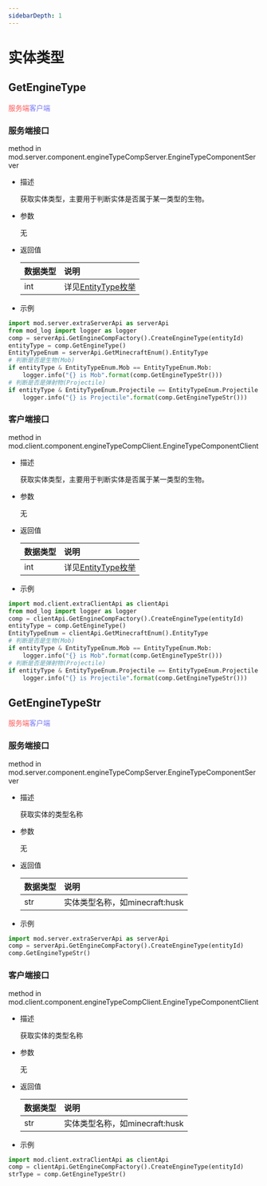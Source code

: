 ```yaml
---
sidebarDepth: 1
---
```

# 实体类型

## GetEngineType

<span style="display:inline;color:#ff5555">服务端</span><span style="display:inline;color:#7575f9">客户端</span>

### 服务端接口

<span id="s0"></span>
method in mod.server.component.engineTypeCompServer.EngineTypeComponentServer

- 描述

    获取实体类型，主要用于判断实体是否属于某一类型的生物。

- 参数

    无

- 返回值

    | <div style="width: 4em">数据类型</div> | 说明 |
    | :--- | :--- |
    | int | 详见[EntityType枚举](../../枚举值/EntityType.md) |

- 示例

```python
import mod.server.extraServerApi as serverApi
from mod_log import logger as logger
comp = serverApi.GetEngineCompFactory().CreateEngineType(entityId)
entityType = comp.GetEngineType()
EntityTypeEnum = serverApi.GetMinecraftEnum().EntityType
# 判断是否是生物(Mob)
if entityType & EntityTypeEnum.Mob == EntityTypeEnum.Mob:
    logger.info("{} is Mob".format(comp.GetEngineTypeStr()))
# 判断是否是弹射物(Projectile)
if entityType & EntityTypeEnum.Projectile == EntityTypeEnum.Projectile:
    logger.info("{} is Projectile".format(comp.GetEngineTypeStr()))
```



### 客户端接口

<span id="c0"></span>
method in mod.client.component.engineTypeCompClient.EngineTypeComponentClient

- 描述

    获取实体类型，主要用于判断实体是否属于某一类型的生物。

- 参数

    无

- 返回值

    | <div style="width: 4em">数据类型</div> | 说明 |
    | :--- | :--- |
    | int | 详见[EntityType枚举](../../枚举值/EntityType.md) |

- 示例

```python
import mod.client.extraClientApi as clientApi
from mod_log import logger as logger
comp = clientApi.GetEngineCompFactory().CreateEngineType(entityId)
entityType = comp.GetEngineType()
EntityTypeEnum = clientApi.GetMinecraftEnum().EntityType
# 判断是否是生物(Mob)
if entityType & EntityTypeEnum.Mob == EntityTypeEnum.Mob:
    logger.info("{} is Mob".format(comp.GetEngineTypeStr()))
# 判断是否是弹射物(Projectile)
if entityType & EntityTypeEnum.Projectile == EntityTypeEnum.Projectile:
    logger.info("{} is Projectile".format(comp.GetEngineTypeStr()))
```



## GetEngineTypeStr

<span style="display:inline;color:#ff5555">服务端</span><span style="display:inline;color:#7575f9">客户端</span>

### 服务端接口

<span id="s0"></span>
method in mod.server.component.engineTypeCompServer.EngineTypeComponentServer

- 描述

    获取实体的类型名称

- 参数

    无

- 返回值

    | <div style="width: 4em">数据类型</div> | 说明 |
    | :--- | :--- |
    | str | 实体类型名称，如minecraft:husk |

- 示例

```python
import mod.server.extraServerApi as serverApi
comp = serverApi.GetEngineCompFactory().CreateEngineType(entityId)
comp.GetEngineTypeStr()
```



### 客户端接口

<span id="c0"></span>
method in mod.client.component.engineTypeCompClient.EngineTypeComponentClient

- 描述

    获取实体的类型名称

- 参数

    无

- 返回值

    | <div style="width: 4em">数据类型</div> | 说明 |
    | :--- | :--- |
    | str | 实体类型名称，如minecraft:husk |

- 示例

```python
import mod.client.extraClientApi as clientApi
comp = clientApi.GetEngineCompFactory().CreateEngineType(entityId)
strType = comp.GetEngineTypeStr()
```



